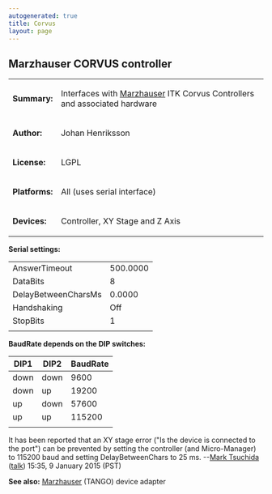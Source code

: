 ```yaml
---
autogenerated: true
title: Corvus
layout: page
---
```


## Marzhauser CORVUS controller

<table>
<tr>
<td markdown="1">

**Summary:**

</td>
<td markdown="1">

Interfaces with [Marzhauser](http://www.marzhauser.com) ITK Corvus
Controllers and associated hardware

</td>
</tr>
<tr>
<td markdown="1">

**Author:**

</td>
<td markdown="1">

Johan Henriksson

</td>
</tr>
<tr>
<td markdown="1">

**License:**

</td>
<td markdown="1">

LGPL

</td>
</tr>
<tr>
<td markdown="1">

**Platforms:**

</td>
<td markdown="1">

All (uses serial interface)

</td>
</tr>
<tr>
<td markdown="1">

**Devices:**

</td>
<td markdown="1">

Controller, XY Stage and Z Axis

</td>
</tr>
</table>

**Serial settings:**

|                     |          |
|---------------------|----------|
| AnswerTimeout       | 500.0000 |
| DataBits            | 8        |
| DelayBetweenCharsMs | 0.0000   |
| Handshaking         | Off      |
| StopBits            | 1        |
|                     |          |

**BaudRate depends on the DIP switches:**

| DIP1 | DIP2 | BaudRate |
|------|------|----------|
| down | down | 9600     |
| down | up   | 19200    |
| up   | down | 57600    |
| up   | up   | 115200   |
|      |      |          |

It has been reported that an XY stage error ("Is the device is connected
to the port") can be prevented by setting the controller (and
Micro-Manager) to 115200 baud and setting DelayBetweenChars to 25 ms.
--[Mark Tsuchida](/users/Mark_Tsuchida "wikilink")
([talk](User_talk:Mark_Tsuchida "wikilink")) 15:35, 9 January 2015 (PST)

**See also:** [Marzhauser](Marzhauser "wikilink") (TANGO) device adapter

